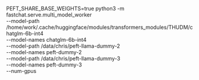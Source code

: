 PEFT_SHARE_BASE_WEIGHTS=true python3 -m fastchat.serve.multi_model_worker \
    --model-path /home/work/.cache/huggingface/modules/transformers_modules/THUDM/chatglm-6b-int4 \
    --model-names chatglm-6b-int4 \
    --model-path /data/chris/peft-llama-dummy-2 \
    --model-names peft-dummy-2 \
    --model-path /data/chris/peft-llama-dummy-3 \
    --model-names peft-dummy-3 \
    --num-gpus